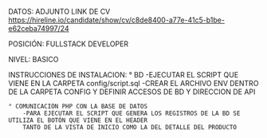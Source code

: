 DATOS:
    ADJUNTO LINK DE CV
    https://hireline.io/candidate/show/cv/c8de8400-a77e-41c5-b1be-e62ceba74997/24

POSICIÓN:
    FULLSTACK DEVELOPER

NIVEL: BASICO

INSTRUCCIONES DE INSTALACION:
    ° BD
        -EJECUTAR EL SCRIPT QUE VIENE EN LA CARPETA config/script.sql
        -CREAR EL ARCHIVO ENV DENTRO DE LA CARPETA CONFIG Y DEFINIR ACCESOS DE BD Y DIRECCION DE API

    ° COMUNICACIÓN PHP CON LA BASE DE DATOS
        -PARA EJECUTAR EL SCRIPT QUE GENERA LOS REGISTROS DE LA BD SE UTILIZA EL BOTÓN QUE VIENE EN EL HEADER
        TANTO DE LA VISTA DE INICIO COMO LA DEL DETALLE DEL PRODUCTO
    
